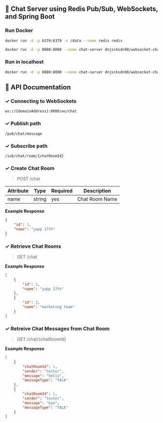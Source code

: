## 🚀 Chat Server using Redis Pub/Sub, WebSockets, and Spring Boot

### Run Docker

```bash
docker run -d -p 6379:6379 -v /data --name redis redis
```

```bash
docker run -d -p 8080:8080 --name chat-server dnjscksdn98/websocket-chat:1.0.2
```

### Run in localhost

```bash
docker run -d -p 8080:8080 --name chat-server dnjscksdn98/websocket-chat:1.0.2-beta
```

## 🚀 API Documentation

### ✓ Connecting to WebSockets

```
ws://{domainAddress}:8080/ws/chat
```

### ✓ Publish path

```
/pub/chat/message
```

### ✓ Subscribe path

```
/sub/chat/room/{chatRoomId}
```

### ✓ Create Chat Room

> POST /chat

|Attribute   	|Type   	|Required   	|Description   	|
|---	        |---	        |---	        |---	        |
|name   	|string   	|yes   	|Chat Room Name   	|

**Example Response**

```json
{
    "id": 1,
    "name": "yapp 17th"
}
```

### ✓ Retrieve Chat Rooms

> GET /chat

**Example Response**

```json
[
    {
        "id": 1,
        "name": "yapp 17th"
    },
    {
        "id": 2,
        "name": "marketing team"
    }
]
```

### ✓ Retreive Chat Messages from Chat Room

> GET /chat/{chatRoomId}

**Example Response**

```json
[
    {
        "chatRoomId": 1,
        "sender": "tester",
        "message": "hello",
        "messageType": "TALK"
    },
    {
        "chatRoomId": 1,
        "sender": "tester",
        "message": "bye",
        "messageType": "TALK"
    }
]
```
